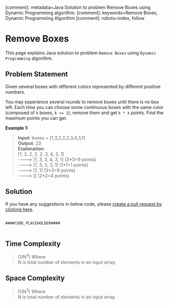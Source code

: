 [comment]: metadata=Java Solution to problem Remove Boxes using Dynamic Programming algorithm.
[comment]: keywords=Remove Boxes, Dynamic Programming Algorithm
[comment]: robots=index, follow


<h1>Remove Boxes</h1>
<p>
This page explains Java solution to problem <code class="inline">Remove Boxes</code> using <code class="inline">Dynamic Programming</code> algorithm.
</p>


<h2 class="heading">Problem Statement</h2>
<p>
Given several boxes with different colors represented by different positive numbers.
</p>
<p>
You may experience several rounds to remove boxes until there is no box left. Each time you can choose some continuous boxes with the same color (composed of <code class="inline">k</code> boxes, <code class="inline">k >= 1</code>), remove them and get <code class="inline">k * k</code> points. Find the maximum points you can get.
</p>

<b>Example 1:</b>
<blockquote>
<p>
<b>Input</b>: boxes = [1,3,2,2,2,3,4,3,1]<br/>
<b>Output</b>: 23<br/>
<b>Explanation</b>: <br/>
[1, 3, 2, 2, 2, 3, 4, 3, 1] <br /> 
----> [1, 3, 3, 4, 3, 1] (3*3=9 points) <br /> 
----> [1, 3, 3, 3, 1] (1*1=1 points) <br />
----> [1, 1] (3*3=9 points) <br />
----> [] (2*2=4 points) <br />
</p>
</blockquote>

<h2 class="heading">Solution</h2>
If you have any suggestions in below code, please <a href="####LINK_PLACEHOLDER####" target="_blank" rel="noopener noreferrer" class="absolute">create a pull request by clicking here</a>.
<pre>
<code class="language-java">
####CODE_PLACEHOLDER####
</code>
</pre>


<h2 class="heading">Time Complexity</h2>
<blockquote>
<p>
O(N<sup>4</sup>) Where <br />
N is total number of elements in an input array.
</p>
</blockquote>


<h2 class="heading">Space Complexity</h2>
<blockquote>
<p>
O(N<sup>3</sup>) Where <br />
N is total number of elements in an input array
</p>
</blockquote>
